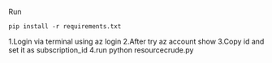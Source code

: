 Run
```
pip install -r requirements.txt
```
1.Login via terminal using az login
2.After try az account show
3.Copy id and set it as subscription_id
4.run python resourcecrude.py